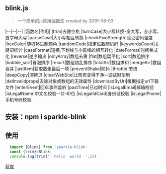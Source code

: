 ## blink.js

> 一个简单的js常用函数库 created by 2019-08-03

|--|--|--|
|函数名|作用|
|trim|去除空格
|turnCase|大小写转换-全大写，全小写，首字母大写
|parseCase|大小写相互转换
|checkPwdStrength|验证密码强度
|hexColor|随机16进制颜色
|randomCode|指定位数随机码
|keywordsCount|关键词统计
|caseFormat|短横,下划线与小驼峰的相互转化 
|dateFormat|时间格式化
|reverse|逆序输出
|onlyArray|数组去重
|flat|数组扁平化
|sort|数组排序
|bubble_sort|冒泡排序
|resort|数组错乱排序
|totalArr|数组求和
|mergeArr|数组合并
|lastItem|获取数组最后一项
|preventShake|防抖
|throttle|节流 
|deepCopy|深拷贝 
|clearWebSite|让网页变得干净--调试时使用 
|delInvalidprops|去除对象或数组的无效属性 
|downloadByUrl|根据指定url下载文件
|enterEvent|回车事件监听
|pastTime|已过时间
|isLegalEmail|邮箱校验
|isLegalName|中文名校验--(2-6)位
|isLegalIdCard|身份证校验
|isLegalPhone|手机号码校验 


## 安装：npm i sparkle-blink

## 使用

```js
  import {Blink} from 'sparkle-blink'
  const {trim}=Blink;
  console.log(trim('  hello  world  ',1))
```


<p><a href='./blink.js'>获取</a></p>

